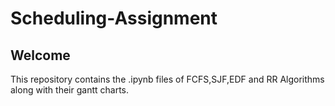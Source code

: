 # Scheduling-Assignment
## Welcome
This repository contains the .ipynb files of FCFS,SJF,EDF and RR Algorithms along with their gantt charts.
